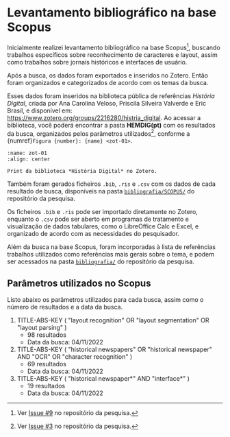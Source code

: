 # Levantamento bibliográfico na base Scopus

Inicialmente realizei levantamento bibliográfico na base Scopus[^1], buscando trabalhos específicos sobre reconhecimento de caracteres e layout, assim como trabalhos sobre jornais históricos e interfaces de usuário.

Após a busca, os dados foram exportados e inseridos no Zotero. Então foram organizados e categorizados de acordo com os temas da busca. 

Esses dados foram inseridos na biblioteca pública de referências *História Digital*, criada por Ana Carolina Veloso, Priscila Silveira Valverde e Eric Brasil, e disponível em: https://www.zotero.org/groups/2216280/histria_digital. Ao acessar a biblioteca, você poderá encontrar a pasta **HEMDIG(pt)** com os resultados da busca, organizados pelos parâmetros utilizados[^2], conforme a {numref}`Figura {number}: {name} <zot-01>`.

```{figure} ../../assets/images/print_bib_zot.png
:name: zot-01
:align: center

Print da biblioteca *História Digital* no Zotero.
```

Também foram gerados ficheiros `.bib`, `.ris` e `.csv` com os dados de cada resultado de busca, disponíveis na pasta [`bibliografia/SCOPUS/`](https://github.com/ericbrasiln/hemdig-framework/tree/main/bibliografia/SCOPUS) do repositório da pesquisa.

Os ficheiros `.bib` e `.ris` pode ser importado diretamente no Zotero, enquanto o `.csv` pode ser aberto em programas de tratamento e visualização de dados tabulares, como o LibreOffice Calc e Excel, e organizado de acordo com as necessidades do pesquisador.

Além da busca na base Scopus, foram incorporadas à lista de referências trabalhos utilizados como referências mais gerais sobre o tema, e podem ser acessados na pasta [`bibliografia/`](../../../data/bibliografia/) do repositório da pesquisa.

## Parâmetros utilizados no Scopus

Listo abaixo os parâmetros utilizados para cada busca, assim como o número de resultados e a data da busca.

1. TITLE-ABS-KEY ( "layout recognition"  OR  "layout segmentation"  OR  "layout parsing" ) 
   - 98 resultados 
   - Data da busca: 04/11/2022
2. TITLE-ABS-KEY ( "historical newspapers"  OR  "historical newspaper"  AND  "OCR"  OR  "character recognition" )
   - 69 resultados
   - Data da busca: 04/11/2022
3. TITLE-ABS-KEY ( "historical newspaper*"  AND  "interface*" ) 
   - 19 resultados
   - Data da busca: 04/11/2022


[^1]: Ver [Issue #9](https://github.com/ericbrasiln/hemdig-framework/issues/9) no repositório da pesquisa.

[^2]: Ver [Issue #3](https://github.com/ericbrasiln/hemdig-framework/issues/3) no repositório da pesquisa.